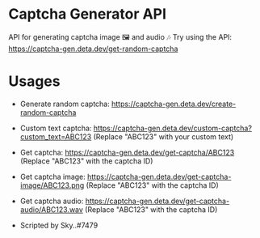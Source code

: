 # Captcha Generator API
API for generating captcha image 🖼️ and audio 🎶 
Try using the API: https://captcha-gen.deta.dev/get-random-captcha

# Usages

- Generate random captcha:  https://captcha-gen.deta.dev/create-random-captcha
- Custom text captcha: https://captcha-gen.deta.dev/custom-captcha?custom_text=ABC123 (Replace "ABC123" with your custom text)
- Get captcha: https://captcha-gen.deta.dev/get-captcha/ABC123 (Replace "ABC123" with the captcha ID)
- Get captcha image: https://captcha-gen.deta.dev/get-captcha-image/ABC123.png (Replace "ABC123" with the captcha ID)
- Get captcha audio: https://captcha-gen.deta.dev/get-captcha-audio/ABC123.wav (Replace "ABC123" with the captcha ID)

- Scripted by Sky..#7479
